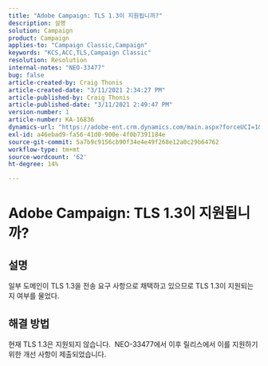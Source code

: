 ```yaml
---
title: "Adobe Campaign: TLS 1.3이 지원됩니까?"
description: 설명
solution: Campaign
product: Campaign
applies-to: "Campaign Classic,Campaign"
keywords: "KCS,ACC,TLS,Campaign Classic"
resolution: Resolution
internal-notes: "NEO-33477"
bug: false
article-created-by: Craig Thonis
article-created-date: "3/11/2021 2:34:27 PM"
article-published-by: Craig Thonis
article-published-date: "3/11/2021 2:49:47 PM"
version-number: 1
article-number: KA-16836
dynamics-url: "https://adobe-ent.crm.dynamics.com/main.aspx?forceUCI=1&pagetype=entityrecord&etn=knowledgearticle&id=438996dd-7682-eb11-a812-000d3a3b2c6b"
exl-id: a46ebad9-fa56-41d0-900e-4f0b7391184e
source-git-commit: 5a7b9c9156cb90f34e4e49f268e12a0c29b64762
workflow-type: tm+mt
source-wordcount: '62'
ht-degree: 14%

---
```


# Adobe Campaign: TLS 1.3이 지원됩니까?

## 설명


일부 도메인이 TLS 1.3을 전송 요구 사항으로 채택하고 있으므로 TLS 1.3이 지원되는지 여부를 물었다.


## 해결 방법


현재 TLS 1.3은 지원되지 않습니다.  NEO-33477에서 이후 릴리스에서 이를 지원하기 위한 개선 사항이 제출되었습니다.
